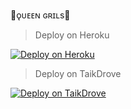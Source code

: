 🦋ǫᴜᴇᴇɴ ɢʀɪʟs🦋

> Deploy on Heroku



<p align="left">  
<a href='https://dashboard.heroku.com/new?template=https://github.com/NjabuloJ/Queen-grils/tree/main' target="_blank"><img alt='Deploy on Heroku' src='https://img.shields.io/badge/Deploy%20on-Heroku-FF004D?style=for-the-badge&logo=heroku&logoColor=white'/></a>  
</p>

> Deploy on TaikDrove



<p align="left">  
<a href='https://host.talkdrove.com/share-bot/82' target="_blank"><img alt='Deploy on TaikDrove' src='https://img.shields.io/badge/Deploy%20on-TaikDrove-6971FF?style=for-the-badge&logo=google-cloud&logoColor=white'/></a>  
</p>
